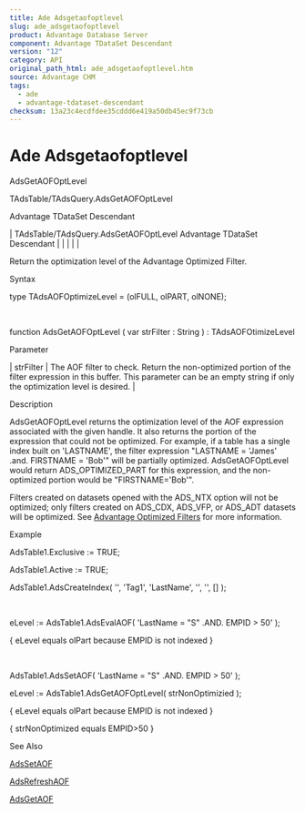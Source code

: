 ```yaml
---
title: Ade Adsgetaofoptlevel
slug: ade_adsgetaofoptlevel
product: Advantage Database Server
component: Advantage TDataSet Descendant
version: "12"
category: API
original_path_html: ade_adsgetaofoptlevel.htm
source: Advantage CHM
tags:
  - ade
  - advantage-tdataset-descendant
checksum: 13a23c4ecdfdee35cddd6e419a50db45ec9f73cb
---
```


# Ade Adsgetaofoptlevel

AdsGetAOFOptLevel

TAdsTable/TAdsQuery.AdsGetAOFOptLevel

Advantage TDataSet Descendant

| TAdsTable/TAdsQuery.AdsGetAOFOptLevel  Advantage TDataSet Descendant |  |  |  |  |

Return the optimization level of the Advantage Optimized Filter.

Syntax

type TAdsAOFOptimizeLevel = (olFULL, olPART, olNONE);

 

function AdsGetAOFOptLevel ( var strFilter : String ) : TAdsAOFOtimizeLevel

Parameter

| strFilter | The AOF filter to check. Return the non-optimized portion of the filter expression in this buffer. This parameter can be an empty string if only the optimization level is desired. |

Description

AdsGetAOFOptLevel returns the optimization level of the AOF expression associated with the given handle. It also returns the portion of the expression that could not be optimized. For example, if a table has a single index built on 'LASTNAME', the filter expression "LASTNAME = 'James' .and. FIRSTNAME = 'Bob'" will be partially optimized. AdsGetAOFOptLevel would return ADS\_OPTIMIZED\_PART for this expression, and the non-optimized portion would be "FIRSTNAME='Bob'".

Filters created on datasets opened with the ADS\_NTX option will not be optimized; only filters created on ADS\_CDX, ADS\_VFP, or ADS\_ADT datasets will be optimized. See [Advantage Optimized Filters](master_advantage_optimized_filters.md) for more information.

Example

AdsTable1.Exclusive := TRUE;

AdsTable1.Active := TRUE;

AdsTable1.AdsCreateIndex( '', 'Tag1', 'LastName', '', '', [] );

 

eLevel := AdsTable1.AdsEvalAOF( 'LastName = "S" .AND. EMPID > 50' );

{ eLevel equals olPart because EMPID is not indexed }

 

AdsTable1.AdsSetAOF( 'LastName = "S" .AND. EMPID > 50' );

eLevel := AdsTable1.AdsGetAOFOptLevel( strNonOptimizied );

{ eLevel equals olPart because EMPID is not indexed }

{ strNonOptimized equals EMPID>50 }

See Also

[AdsSetAOF](ade_adssetaof.md)

[AdsRefreshAOF](ade_adsrefreshaof.md)

[AdsGetAOF](ade_adsgetaof.md)
